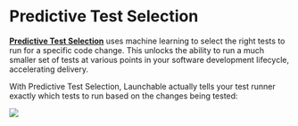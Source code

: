 # Predictive Test Selection

[**Predictive Test Selection**](./) uses machine learning to select the right tests to run for a specific code change. This unlocks the ability to run a much smaller set of tests at various points in your software development lifecycle, accelerating delivery.

With Predictive Test Selection, Launchable actually tells your test runner exactly which tests to run based on the changes being tested:

![](../../.gitbook/assets/subsetting-diagram.png)
